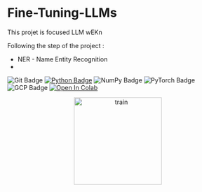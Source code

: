 # Fine-Tuning-LLMs
This projet is focused LLM wEKn

Following the step of the project :

- NER - Name Entity Recognition
- 

![Git Badge](https://img.shields.io/badge/-Git-blue?style=flat&logo=Git&logoColor=white)
[![Python Badge](https://img.shields.io/badge/-Python-blue?style=flat&logo=Python&logoColor=white)](https://www.python.org)
![NumPy Badge](https://img.shields.io/badge/-NumPy-blue?style=flat&logo=NumPy&logoColor=white)
![PyTorch Badge](https://img.shields.io/badge/-PyTorch-blue?style=flat&logo=PyTorch&logoColor=white)
![GCP Badge](https://img.shields.io/badge/-GCP-blue?style=flat&logo=googlecloud&logoColor=white)
[![Open In Colab](https://colab.research.google.com/assets/colab-badge.svg)](https://colab.research.google.com/drive/1FXRLuExHk9YJD1QhShWWO1qM-LYmWJhq?usp=sharing)


<p align="center">
  <img src="images/attention_research.jpg" alt="train" width="200"/>
</p>
